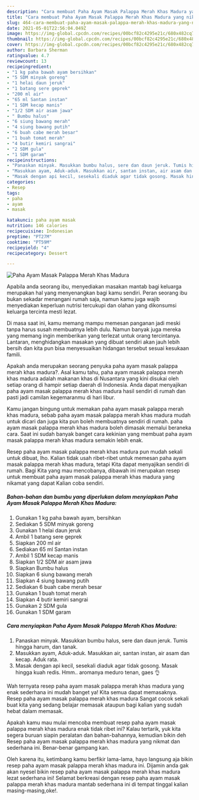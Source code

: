 ```yaml
---
description: "Cara membuat Paha Ayam Masak Palappa Merah Khas Madura yang nikmat dan Mudah Dibuat"
title: "Cara membuat Paha Ayam Masak Palappa Merah Khas Madura yang nikmat dan Mudah Dibuat"
slug: 464-cara-membuat-paha-ayam-masak-palappa-merah-khas-madura-yang-nikmat-dan-mudah-dibuat
date: 2021-05-01T22:56:04.049Z
image: https://img-global.cpcdn.com/recipes/00bcf82c4295e21c/680x482cq70/paha-ayam-masak-palappa-merah-khas-madura-foto-resep-utama.jpg
thumbnail: https://img-global.cpcdn.com/recipes/00bcf82c4295e21c/680x482cq70/paha-ayam-masak-palappa-merah-khas-madura-foto-resep-utama.jpg
cover: https://img-global.cpcdn.com/recipes/00bcf82c4295e21c/680x482cq70/paha-ayam-masak-palappa-merah-khas-madura-foto-resep-utama.jpg
author: Barbara Sherman
ratingvalue: 4.7
reviewcount: 13
recipeingredient:
- "1 kg paha bawah ayam bersihkan"
- "5 SDM minyak goreng"
- "1 helai daun jeruk"
- "1 batang sere geprek"
- "200 ml air"
- "65 ml Santan instan"
- "1 SDM kecap manis"
- "1/2 SDM air asam jawa"
- " Bumbu halus"
- "6 siung bawang merah"
- "4 siung bawang putih"
- "6 buah cabe merah besar"
- "1 buah tomat merah"
- "4 butir kemiri sangrai"
- "2 SDM gula"
- "1 SDM garam"
recipeinstructions:
- "Panaskan minyak. Masukkan bumbu halus, sere dan daun jeruk. Tumis hingga harum, dan tanak."
- "Masukkan ayam, Aduk-aduk. Masukkan air, santan instan, air asam dan kecap. Aduk rata."
- "Masak dengan api kecil, sesekali diaduk agar tidak gosong. Masak hingga kuah redis. Hmm.. aromanya meduro tenan, gaes 👌"
categories:
- Resep
tags:
- paha
- ayam
- masak

katakunci: paha ayam masak 
nutrition: 146 calories
recipecuisine: Indonesian
preptime: "PT27M"
cooktime: "PT59M"
recipeyield: "4"
recipecategory: Dessert

---
```



![Paha Ayam Masak Palappa Merah Khas Madura](https://img-global.cpcdn.com/recipes/00bcf82c4295e21c/680x482cq70/paha-ayam-masak-palappa-merah-khas-madura-foto-resep-utama.jpg)

Apabila anda seorang ibu, menyediakan masakan mantab bagi keluarga merupakan hal yang menyenangkan bagi kamu sendiri. Peran seorang ibu bukan sekadar menangani rumah saja, namun kamu juga wajib menyediakan keperluan nutrisi tercukupi dan olahan yang dikonsumsi keluarga tercinta mesti lezat.

Di masa  saat ini, kamu memang mampu memesan panganan jadi meski tanpa harus susah membuatnya lebih dulu. Namun banyak juga mereka yang memang ingin memberikan yang terlezat untuk orang tercintanya. Lantaran, menghidangkan masakan yang dibuat sendiri akan jauh lebih bersih dan kita pun bisa menyesuaikan hidangan tersebut sesuai kesukaan famili. 



Apakah anda merupakan seorang penyuka paha ayam masak palappa merah khas madura?. Asal kamu tahu, paha ayam masak palappa merah khas madura adalah makanan khas di Nusantara yang kini disukai oleh setiap orang di hampir setiap daerah di Indonesia. Anda dapat menyajikan paha ayam masak palappa merah khas madura hasil sendiri di rumah dan pasti jadi camilan kegemaranmu di hari libur.

Kamu jangan bingung untuk memakan paha ayam masak palappa merah khas madura, sebab paha ayam masak palappa merah khas madura mudah untuk dicari dan juga kita pun boleh membuatnya sendiri di rumah. paha ayam masak palappa merah khas madura boleh dimasak memalui beraneka cara. Saat ini sudah banyak banget cara kekinian yang membuat paha ayam masak palappa merah khas madura semakin lebih enak.

Resep paha ayam masak palappa merah khas madura pun mudah sekali untuk dibuat, lho. Kalian tidak usah ribet-ribet untuk memesan paha ayam masak palappa merah khas madura, tetapi Kita dapat menyajikan sendiri di rumah. Bagi Kita yang mau mencobanya, dibawah ini merupakan resep untuk membuat paha ayam masak palappa merah khas madura yang nikamat yang dapat Kalian coba sendiri.

<!--inarticleads1-->

##### Bahan-bahan dan bumbu yang diperlukan dalam menyiapkan Paha Ayam Masak Palappa Merah Khas Madura:

1. Gunakan 1 kg paha bawah ayam, bersihkan
1. Sediakan 5 SDM minyak goreng
1. Gunakan 1 helai daun jeruk
1. Ambil 1 batang sere geprek
1. Siapkan 200 ml air
1. Sediakan 65 ml Santan instan
1. Ambil 1 SDM kecap manis
1. Siapkan 1/2 SDM air asam jawa
1. Siapkan  Bumbu halus
1. Siapkan 6 siung bawang merah
1. Siapkan 4 siung bawang putih
1. Sediakan 6 buah cabe merah besar
1. Gunakan 1 buah tomat merah
1. Siapkan 4 butir kemiri sangrai
1. Gunakan 2 SDM gula
1. Gunakan 1 SDM garam




<!--inarticleads2-->

##### Cara menyiapkan Paha Ayam Masak Palappa Merah Khas Madura:

1. Panaskan minyak. Masukkan bumbu halus, sere dan daun jeruk. Tumis hingga harum, dan tanak.
1. Masukkan ayam, Aduk-aduk. Masukkan air, santan instan, air asam dan kecap. Aduk rata.
1. Masak dengan api kecil, sesekali diaduk agar tidak gosong. Masak hingga kuah redis. Hmm.. aromanya meduro tenan, gaes 👌




Wah ternyata resep paha ayam masak palappa merah khas madura yang enak sederhana ini mudah banget ya! Kita semua dapat memasaknya. Resep paha ayam masak palappa merah khas madura Sangat cocok sekali buat kita yang sedang belajar memasak ataupun bagi kalian yang sudah hebat dalam memasak.

Apakah kamu mau mulai mencoba membuat resep paha ayam masak palappa merah khas madura enak tidak ribet ini? Kalau tertarik, yuk kita segera buruan siapin peralatan dan bahan-bahannya, kemudian bikin deh Resep paha ayam masak palappa merah khas madura yang nikmat dan sederhana ini. Benar-benar gampang kan. 

Oleh karena itu, ketimbang kamu berfikir lama-lama, hayo langsung aja bikin resep paha ayam masak palappa merah khas madura ini. Dijamin anda gak akan nyesel bikin resep paha ayam masak palappa merah khas madura lezat sederhana ini! Selamat berkreasi dengan resep paha ayam masak palappa merah khas madura mantab sederhana ini di tempat tinggal kalian masing-masing,oke!.


